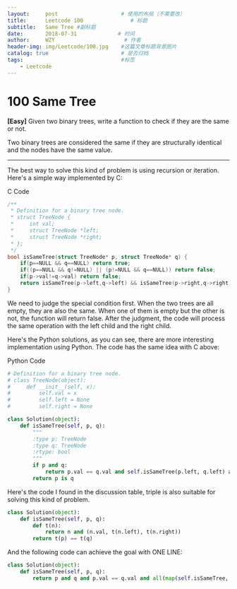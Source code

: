 ```yaml
---
layout:     post                    # 使用的布局（不需要改）
title:      Leetcode 100               # 标题 
subtitle:   Same Tree #副标题
date:       2018-07-31             # 时间
author:     WZY                      # 作者
header-img: img/Leetcode/100.jpg    #这篇文章标题背景图片
catalog: true                       # 是否归档
tags:                               #标签
    - Leetcode
---
```

# 100 Same Tree
**[Easy]**
Given two binary trees, write a function to check if they are the same or not.

Two binary trees are considered the same if they are structurally identical and the nodes have the same value.

***

The best way to solve this kind of problem is using recursion or iteration. Here's a simple way implemented by C:

C Code
```c
/**
 * Definition for a binary tree node.
 * struct TreeNode {
 *     int val;
 *     struct TreeNode *left;
 *     struct TreeNode *right;
 * };
 */
bool isSameTree(struct TreeNode* p, struct TreeNode* q) {
    if(p==NULL && q==NULL) return true;
    if((p==NULL && q!=NULL) || (p!=NULL && q==NULL)) return false;
    if(p->val!=q->val) return false;
    return isSameTree(p->left,q->left) && isSameTree(p->right,q->right);
}
```

We need to judge the special condition first. When the two trees are all empty, they are also the same. When one of them is empty but the other is not, the function will return false.
After the judgment, the code will process the same operation with the left child and the right child.

Here's the Python solutions, as you can see, there are more interesting implementation using Python.
The code has the same idea with C above:

Python Code
```python
# Definition for a binary tree node.
# class TreeNode(object):
#     def __init__(self, x):
#         self.val = x
#         self.left = None
#         self.right = None

class Solution(object):
    def isSameTree(self, p, q):
        """
        :type p: TreeNode
        :type q: TreeNode
        :rtype: bool
        """
        if p and q:
            return p.val == q.val and self.isSameTree(p.left, q.left) and self.isSameTree(p.right, q.right)
        return p is q
```

Here's the code I found in the discussion table, triple is also suitable for solving this kind of problem.

```python
class Solution(object):
    def isSameTree(self, p, q):
        def t(n):
            return n and (n.val, t(n.left), t(n.right))
        return t(p) == t(q)
```

And the following code can achieve the goal with ONE LINE:

```python
class Solution(object):
    def isSameTree(self, p, q):
        return p and q and p.val == q.val and all(map(self.isSameTree, (p.left, p.right), (q.left, q.right))) or p is q
```

